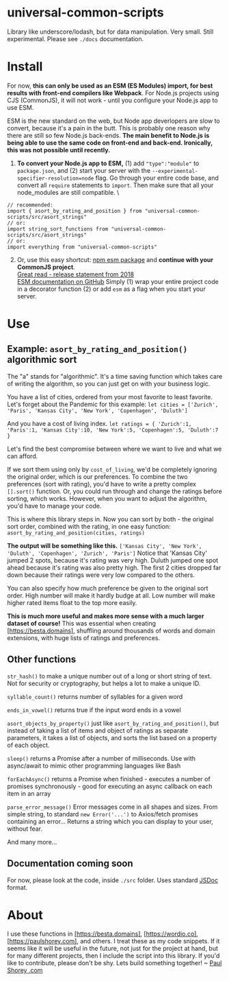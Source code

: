 # universal-common-scripts

Library like underscore/lodash, but for data manipulation. Very small. Still experimental. Please see `./docs` documentation.

##

# Install

For now, **this can only be used as an ESM (ES Modules) import, for best results with front-end compilers like Webpack**. For Node.js projects using CJS (CommonJS), it will not work - until you configure your Node.js app to use ESM.

ESM is the new standard on the web, but Node app deverlopers are slow to convert, because it's a pain in the butt. This is probably one reason why there are still so few Node.js back-ends. **The main benefit to Node.js is being able to use the same code on front-end and back-end. Ironically, this was not possible until recently.**

1. **To convert your Node.js app to ESM,** (1) add `"type":"module"` to `package.json`, and (2) start your server with the `--experimental-specifier-resolution=node` flag. Go through your entire code base, and convert all `require` statements to `import`. Then make sure that all your node_modules are still compatible. \
  ```
  // recommended:
  import { asort_by_rating_and_position } from "universal-common-scripts/src/asort_strings"
  // or:
  import string_sort_functions from "universal-common-scripts/src/asort_strings"
  // or:
  import everything from "universal-common-scripts"
  ```

2. Or, use this easy shortcut: [npm esm package](https://www.npmjs.com/package/esm) and **continue with your CommonJS project**. \
  [Great read - release statement from 2018](https://medium.com/web-on-the-edge/tomorrows-es-modules-today-c53d29ac448c) \
  [ESM documentation on GitHub](https://github.com/standard-things/esm) Simply (1) wrap your entire project code in a decorator function (2) or add `esm` as a flag when you start your server.

##

# Use

## Example: `asort_by_rating_and_position()` algorithmic sort
The "a" stands for "algorithmic". It's a time saving function which takes care of writing the algorithm, so you can just get on with your business logic.

You have a list of cities, ordered from your most favorite to least favorite. Let's forget about the Pandemic for this example:
`let cities = ['Zurich', 'Paris', 'Kansas City', 'New York', 'Copenhagen', 'Duluth']`

And you have a cost of living index.
`let ratings = { 'Zurich':1, 'Paris':1, 'Kansas City':10, 'New York':5, 'Copenhagen':5, 'Duluth':7 }`

Let's find the best compromise between where we want to live and what we can afford.

If we sort them using only by `cost_of_living`, we'd be completely ignoring the original order, which is our preferences. To combine the two preferences (sort with rating), you'd have to write a pretty complex `[].sort()` function. Or, you could run through and change the ratings before sorting, which works. However, when you want to adjust the algorithm, you'd have to manage your code.

This is where this library steps in. Now you can sort by both - the original sort order, combined with the rating, in one easy function:
`asort_by_rating_and_position(cities, ratings)`

**The output will be something like this.**
`['Kansas City', 'New York', 'Duluth', 'Copenhagen', 'Zurich', 'Paris']`
Notice that 'Kansas City' jumped 2 spots, because it's rating was very high. Duluth jumped one spot ahead because it's rating was also pretty high. The first 2 cities dropped far down because their ratings were very low compared to the others.

You can also specify how much preference be given to the original sort order. High number will make it hardly budge at all. Low number will make higher rated items float to the top more easily.

**This is much more useful and makes more sense with a much larger dataset of course!** This was essential when creating [https://besta.domains], shuffling around thousands of words and domain extensions, with huge lists of ratings and preferences.

## Other functions

`str_hash()` to make a unique number out of a long or short string of text. Not for security or cryptography, but helps a lot to make a unique ID.

`syllable_count()` returns number of syllables for a given word

`ends_in_vowel()` returns true if the input word ends in a vowel

`asort_objects_by_property()` just like `asort_by_rating_and_position()`, but instead of taking a list of items and object of ratings as separate parameters, it takes a list of objects, and sorts the list based on a property of each object.

`sleep()` returns a Promise after a number of milliseconds. Use with async/await to mimic other programming languages like Bash

`forEachAsync()` returns a Promise when finished - executes a number of promises synchronously - good for executing an async callback on each item in an array

`parse_error_message()` Error messages come in all shapes and sizes. From simple string, to standard `new Error('...')` to Axios/fetch promises containing an error... Returns a string which you can display to your user, without fear.

And many more...

## Documentation coming soon

For now, please look at the code, inside `./src` folder. Uses standard [JSDoc](https://documentation.js.org/) format.

# About

I use these functions in [https://besta.domains], [https://wordio.co], [https://paulshorey.com], and others. I treat these as my code snippets. If it seems like it will be useful in the future, not just for the project at hand, but for many different projects, then I include the script into this library. If you'd like to contribute, please don't be shy. Lets build something together! ~ [Paul Shorey .com](https://paulshorey.com)




